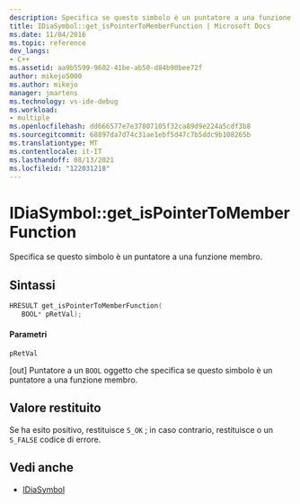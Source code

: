 ```yaml
---
description: Specifica se questo simbolo è un puntatore a una funzione membro.
title: IDiaSymbol::get_isPointerToMemberFunction | Microsoft Docs
ms.date: 11/04/2016
ms.topic: reference
dev_langs:
- C++
ms.assetid: aa9b5599-9602-41be-ab50-d84b90bee72f
author: mikejo5000
ms.author: mikejo
manager: jmartens
ms.technology: vs-ide-debug
ms.workload:
- multiple
ms.openlocfilehash: dd666577e7e37807105f32ca89d9e224a5cdf3b8
ms.sourcegitcommit: 68897da7d74c31ae1ebf5d47c7b5ddc9b108265b
ms.translationtype: MT
ms.contentlocale: it-IT
ms.lasthandoff: 08/13/2021
ms.locfileid: "122031218"
---
```

# <a name="idiasymbolget_ispointertomemberfunction"></a>IDiaSymbol::get_isPointerToMemberFunction
Specifica se questo simbolo è un puntatore a una funzione membro.

## <a name="syntax"></a>Sintassi

```C++
HRESULT get_isPointerToMemberFunction(
   BOOL* pRetVal);
```

#### <a name="parameters"></a>Parametri
 `pRetVal`

[out] Puntatore a un `BOOL` oggetto che specifica se questo simbolo è un puntatore a una funzione membro.

## <a name="return-value"></a>Valore restituito
 Se ha esito positivo, restituisce `S_OK` ; in caso contrario, restituisce o un `S_FALSE` codice di errore.

## <a name="see-also"></a>Vedi anche
- [IDiaSymbol](../../debugger/debug-interface-access/idiasymbol.md)
